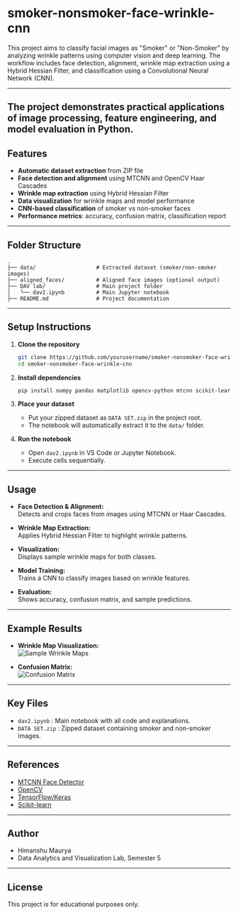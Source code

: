 # smoker-nonsmoker-face-wrinkle-cnn
This project aims to classify facial images as "Smoker" or "Non-Smoker" by analyzing wrinkle patterns using computer vision and deep learning. The workflow includes face detection, alignment, wrinkle map extraction using a Hybrid Hessian Filter, and classification using a Convolutional Neural Network (CNN). 

---
The project demonstrates practical applications of image processing, feature engineering, and model evaluation in Python.
---

## Features

- **Automatic dataset extraction** from ZIP file
- **Face detection and alignment** using MTCNN and OpenCV Haar Cascades
- **Wrinkle map extraction** using Hybrid Hessian Filter
- **Data visualization** for wrinkle maps and model performance
- **CNN-based classification** of smoker vs non-smoker faces
- **Performance metrics**: accuracy, confusion matrix, classification report

---

## Folder Structure

```
.
├── data/                   # Extracted dataset (smoker/non-smoker images)
├── aligned_faces/          # Aligned face images (optional output)
├── DAV lab/                # Main project folder
│   └── dav2.ipynb          # Main Jupyter notebook
├── README.md               # Project documentation
```

---

## Setup Instructions

1. **Clone the repository**
   ```bash
   git clone https://github.com/yourusername/smoker-nonsmoker-face-wrinkle-cnn.git
   cd smoker-nonsmoker-face-wrinkle-cnn
   ```

2. **Install dependencies**
   ```bash
   pip install numpy pandas matplotlib opencv-python mtcnn scikit-learn seaborn tensorflow
   ```

3. **Place your dataset**
   - Put your zipped dataset as `DATA SET.zip` in the project root.
   - The notebook will automatically extract it to the `data/` folder.

4. **Run the notebook**
   - Open `dav2.ipynb` in VS Code or Jupyter Notebook.
   - Execute cells sequentially.

---

## Usage

- **Face Detection & Alignment:**  
  Detects and crops faces from images using MTCNN or Haar Cascades.

- **Wrinkle Map Extraction:**  
  Applies Hybrid Hessian Filter to highlight wrinkle patterns.

- **Visualization:**  
  Displays sample wrinkle maps for both classes.

- **Model Training:**  
  Trains a CNN to classify images based on wrinkle features.

- **Evaluation:**  
  Shows accuracy, confusion matrix, and sample predictions.

---

## Example Results

- **Wrinkle Map Visualization:**  
  ![Sample Wrinkle Maps](sample_wrinkle_maps.png)

- **Confusion Matrix:**  
  ![Confusion Matrix](confusion_matrix.png)

---

## Key Files

- `dav2.ipynb` : Main notebook with all code and explanations.
- `DATA SET.zip` : Zipped dataset containing smoker and non-smoker images.

---

## References

- [MTCNN Face Detector](https://github.com/ipazc/mtcnn)
- [OpenCV](https://opencv.org/)
- [TensorFlow/Keras](https://www.tensorflow.org/)
- [Scikit-learn](https://scikit-learn.org/)

---

## Author

- Himanshu Maurya  
- Data Analytics and Visualization Lab, Semester 5

---

## License

This project is for educational purposes only.
